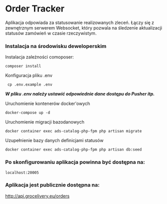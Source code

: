 # Order Tracker

Aplikacja odpowiada za statusowanie realizowanych zleceń. Łączy się z zewnętrznym serwerem Websocket, który pozwala na śledzenie aktualizacji statusów zamówień w czasie rzeczywistym.

### Instalacja na środowisku deweloperskim

Instalacja zależności comoposer:

```
composer install
```

Konfiguracja pliku .env
```
 cp .env.example .env
```

**_W pliku .env należy ustawić odpowiednie dane dostępu do Pusher itp._**

Uruchomienie kontenerów docker'owych
```
docker-compose up -d
```

Uruchomienie migracji bazodanowych
```
docker container exec ads-catalog-php-fpm php artisan migrate
```

Uzupełnienie bazy danych definicjami statusów
```
docker container exec ads-catalog-php-fpm php artisan db:seed
```

### Po skonfigurowaniu aplikacja powinna być dostępna na:

```
localhost:20005
```

### Aplikacja jest publicznie dostępna na:
http://api.grocelivery.eu/orders
